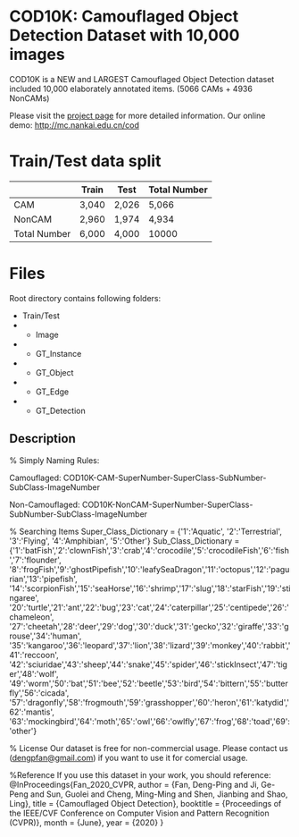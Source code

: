 # COD10K: Camouflaged Object Detection Dataset with 10,000 images

COD10K is a NEW and LARGEST Camouflaged Object Detection dataset included 10,000 elaborately annotated items. (5066 CAMs + 4936 NonCAMs)

Please visit the [project page](http://dpfan.net/Camouflage/) for more detailed information.
Our online demo: http://mc.nankai.edu.cn/cod

# Train/Test data split

|              | Train | Test  | Total Number |
| ------------ | ----- | ----- | ------------ |
| CAM          | 3,040 | 2,026 | 5,066        |
| NonCAM       | 2,960 | 1,974 | 4,934        |
| Total Number | 6,000 | 4,000 | 10000        |

# Files
Root directory contains following folders:
- Train/Test
- - Image
- - GT_Instance
- - GT_Object
- - GT_Edge
- - GT_Detection

## Description


% Simply Naming Rules:

Camouflaged:
COD10K-CAM-SuperNumber-SuperClass-SubNumber-SubClass-ImageNumber

Non-Camouflaged:
COD10K-NonCAM-SuperNumber-SuperClass-SubNumber-SubClass-ImageNumber

% Searching Items
Super_Class_Dictionary = {'1':'Aquatic', '2':'Terrestrial', '3':'Flying', '4':'Amphibian', '5':'Other'}
Sub_Class_Dictionary = {'1':'batFish','2':'clownFish','3':'crab','4':'crocodile','5':'crocodileFish','6':'fish','7':'flounder',
             '8':'frogFish','9':'ghostPipefish','10':'leafySeaDragon','11':'octopus','12':'pagurian','13':'pipefish',
              '14':'scorpionFish','15':'seaHorse','16':'shrimp','17':'slug','18':'starFish','19':'stingaree',
              '20':'turtle','21':'ant','22':'bug','23':'cat','24':'caterpillar','25':'centipede','26':'chameleon',
              '27':'cheetah','28':'deer','29':'dog','30':'duck','31':'gecko','32':'giraffe','33':'grouse','34':'human',
              '35':'kangaroo','36':'leopard','37':'lion','38':'lizard','39':'monkey','40':'rabbit','41':'reccoon',
              '42':'sciuridae','43':'sheep','44':'snake','45':'spider','46':'stickInsect','47':'tiger','48':'wolf',
              '49':'worm','50':'bat','51':'bee','52':'beetle','53':'bird','54':'bittern','55':'butterfly','56':'cicada',
              '57':'dragonfly','58':'frogmouth','59':'grasshopper','60':'heron','61':'katydid','62':'mantis',
              '63':'mockingbird','64':'moth','65':'owl','66':'owlfly','67':'frog','68':'toad','69':'other'}

% License
Our dataset is free for non-commercial usage. Please contact us (dengpfan@gmail.com) if you want to use it for comercial usage.


%Reference
If you use this dataset in your work, you should reference:
@InProceedings{Fan_2020_CVPR,
author = {Fan, Deng-Ping and Ji, Ge-Peng and Sun, Guolei and Cheng, Ming-Ming and Shen, Jianbing and Shao, Ling},
title = {Camouflaged Object Detection},
booktitle = {Proceedings of the IEEE/CVF Conference on Computer Vision and Pattern Recognition (CVPR)},
month = {June},
year = {2020}
}